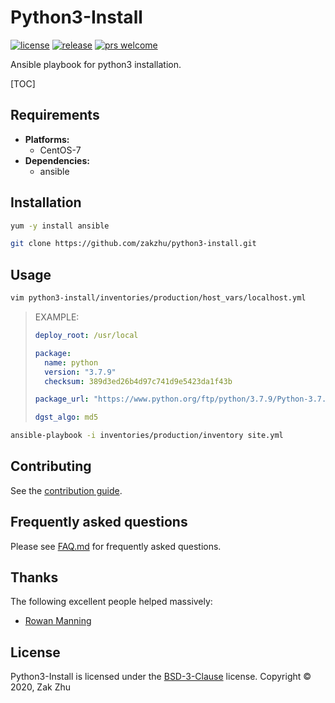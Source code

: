 # Python3-Install

<!-- [![build status][shield-build]][info-build] -->
<!-- [![gitter room][shield-gitter]][info-gitter] -->

[![license][shield-license]][info-license]
[![release][shield-release]][info-release]
[![prs welcome][shield-prs]][info-prs]

Ansible playbook for python3 installation.

[TOC]

## Requirements

- **Platforms:**
  - CentOS-7
- **Dependencies:**
  - ansible

## Installation

```bash
yum -y install ansible
```

```bash
git clone https://github.com/zakzhu/python3-install.git
```

## Usage

```bash
vim python3-install/inventories/production/host_vars/localhost.yml
```

> EXAMPLE:
>
> ```yaml
> deploy_root: /usr/local
>
> package:
>   name: python
>   version: "3.7.9"
>   checksum: 389d3ed26b4d97c741d9e5423da1f43b
>
> package_url: "https://www.python.org/ftp/python/3.7.9/Python-3.7.9.tar.xz"
>
> dgst_algo: md5
> ```

```bash
ansible-playbook -i inventories/production/inventory site.yml
```

## Contributing

See the [contribution guide][info-contribute].

## Frequently asked questions

Please see [FAQ.md][info-faq] for frequently asked questions.

## Thanks

The following excellent people helped massively:

- [Rowan Manning](https://rowanmanning.com)

## License

Python3-Install is licensed under the [BSD-3-Clause][info-license] license.
Copyright &copy; 2020, Zak Zhu

[info-build]: https://travis-ci.org/github/zakzhu/python3-install
[info-contribute]: CONTRIBUTING.md
[info-faq]: FAQ.md
[info-gitter]: https://gitter.im/zakzhu/python3-install
[info-license]: LICENSE
[info-release]: https://github.com/zakzhu/python3-install/releases
[info-prs]: https://github.com/zakzhu/python3-install/pulls
[shield-build]: https://img.shields.io/travis/zakzhu/python3-install
[shield-gitter]: https://img.shields.io/gitter/room/zakzhu/python3-install
[shield-license]: https://img.shields.io/github/license/zakzhu/python3-install
[shield-release]: https://img.shields.io/github/v/release/zakzhu/python3-install
[shield-prs]: https://img.shields.io/badge/PRs-welcome-brightgreen
